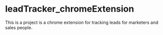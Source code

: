 # leadTracker_chromeExtension
This is a project is a chrome extension for tracking leads for marketers and sales people.
